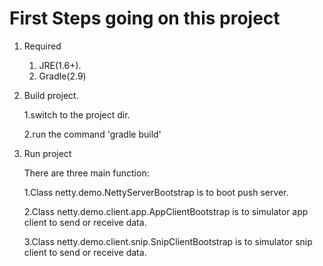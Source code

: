# First Steps going on this project

1. Required
	1. JRE(1.6+).
	2. Gradle(2.9)
2. Build project.

	1.switch to the project dir.
		
	2.run the command 'gradle build'

3. Run project

	There are three main function:
	
	1.Class netty.demo.NettyServerBootstrap is to boot push server.
	
	2.Class	netty.demo.client.app.AppClientBootstrap is to simulator app client to send or receive data.
	
	3.Class	netty.demo.client.snip.SnipClientBootstrap is to simulator snip client to send or receive data.

